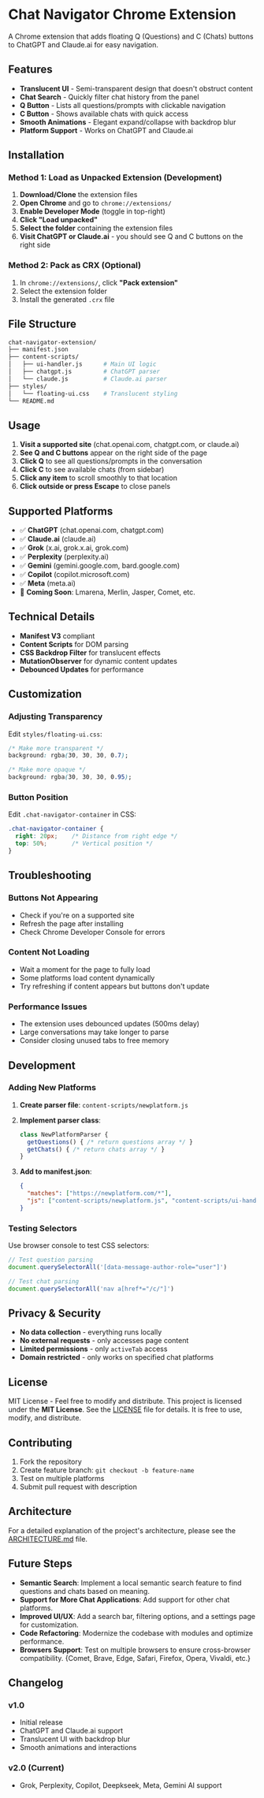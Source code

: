 # Chat Navigator Chrome Extension

A Chrome extension that adds floating Q (Questions) and C (Chats) buttons to ChatGPT and Claude.ai for easy navigation.

## Features

- **Translucent UI** - Semi-transparent design that doesn't obstruct content
- **Chat Search** - Quickly filter chat history from the panel
- **Q Button** - Lists all questions/prompts with clickable navigation  
- **C Button** - Shows available chats with quick access
- **Smooth Animations** - Elegant expand/collapse with backdrop blur
- **Platform Support** - Works on ChatGPT and Claude.ai

## Installation

### Method 1: Load as Unpacked Extension (Development)

1. **Download/Clone** the extension files
2. **Open Chrome** and go to `chrome://extensions/`
3. **Enable Developer Mode** (toggle in top-right)
4. **Click "Load unpacked"**
5. **Select the folder** containing the extension files
6. **Visit ChatGPT or Claude.ai** - you should see Q and C buttons on the right side

### Method 2: Pack as CRX (Optional)

1. In `chrome://extensions/`, click **"Pack extension"**
2. Select the extension folder
3. Install the generated `.crx` file

## File Structure

```bash
chat-navigator-extension/
├── manifest.json
├── content-scripts/
│   ├── ui-handler.js      # Main UI logic
│   ├── chatgpt.js         # ChatGPT parser
│   └── claude.js          # Claude.ai parser
├── styles/
│   └── floating-ui.css    # Translucent styling
└── README.md
```

## Usage

1. **Visit a supported site** (chat.openai.com, chatgpt.com, or claude.ai)
2. **See Q and C buttons** appear on the right side of the page
3. **Click Q** to see all questions/prompts in the conversation
4. **Click C** to see available chats (from sidebar)
5. **Click any item** to scroll smoothly to that location
6. **Click outside or press Escape** to close panels

## Supported Platforms

- ✅ **ChatGPT** (chat.openai.com, chatgpt.com)
- ✅ **Claude.ai** (claude.ai)
- ✅ **Grok** (x.ai, grok.x.ai, grok.com)
- ✅ **Perplexity** (perplexity.ai)
- ✅ **Gemini** (gemini.google.com, bard.google.com)
- ✅ **Copilot** (copilot.microsoft.com)
- ✅ **Meta** (meta.ai)
- 🔄 **Coming Soon**: Lmarena, Merlin, Jasper, Comet, etc.

## Technical Details

- **Manifest V3** compliant
- **Content Scripts** for DOM parsing
- **CSS Backdrop Filter** for translucent effects
- **MutationObserver** for dynamic content updates
- **Debounced Updates** for performance

## Customization

### Adjusting Transparency

Edit `styles/floating-ui.css`:

```css
/* Make more transparent */
background: rgba(30, 30, 30, 0.7);

/* Make more opaque */
background: rgba(30, 30, 30, 0.95);
```

### Button Position

Edit `.chat-navigator-container` in CSS:

```css
.chat-navigator-container {
  right: 20px;    /* Distance from right edge */
  top: 50%;       /* Vertical position */
}
```

## Troubleshooting

### Buttons Not Appearing

- Check if you're on a supported site
- Refresh the page after installing
- Check Chrome Developer Console for errors

### Content Not Loading

- Wait a moment for the page to fully load
- Some platforms load content dynamically
- Try refreshing if content appears but buttons don't update

### Performance Issues

- The extension uses debounced updates (500ms delay)
- Large conversations may take longer to parse
- Consider closing unused tabs to free memory

## Development

### Adding New Platforms

1. **Create parser file**: `content-scripts/newplatform.js`
2. **Implement parser class**:

   ```javascript
   class NewPlatformParser {
     getQuestions() { /* return questions array */ }
     getChats() { /* return chats array */ }
   }
   ```

3. **Add to manifest.json**:

   ```json
   {
     "matches": ["https://newplatform.com/*"],
     "js": ["content-scripts/newplatform.js", "content-scripts/ui-handler.js"]
   }
   ```

### Testing Selectors

Use browser console to test CSS selectors:

```javascript
// Test question parsing
document.querySelectorAll('[data-message-author-role="user"]')

// Test chat parsing  
document.querySelectorAll('nav a[href*="/c/"]')
```

## Privacy & Security

- **No data collection** - everything runs locally
- **No external requests** - only accesses page content
- **Limited permissions** - only `activeTab` access
- **Domain restricted** - only works on specified chat platforms

## License

MIT License - Feel free to modify and distribute. This project is licensed under the **MIT License**. See the [LICENSE](LICENSE) file for details. It is free to use, modify, and distribute.

## Contributing

1. Fork the repository
2. Create feature branch: `git checkout -b feature-name`
3. Test on multiple platforms
4. Submit pull request with description

## Architecture

For a detailed explanation of the project's architecture, please see the [ARCHITECTURE.md](ARCHITECTURE.md) file.

## Future Steps

- **Semantic Search**: Implement a local semantic search feature to find questions and chats based on meaning.
- **Support for More Chat Applications**: Add support for other chat platforms.
- **Improved UI/UX**: Add a search bar, filtering options, and a settings page for customization.
- **Code Refactoring**: Modernize the codebase with modules and optimize performance.
- **Browsers Support**: Test on multiple browsers to ensure cross-browser compatibility.  {Comet, Brave, Edge, Safari,  Firefox, Opera, Vivaldi, etc.}

## Changelog

### v1.0 

- Initial release
- ChatGPT and Claude.ai support
- Translucent UI with backdrop blur
- Smooth animations and interactions

### v2.0 (Current)

- Grok, Perplexity, Copilot, Deepkseek, Meta, Gemini AI support
